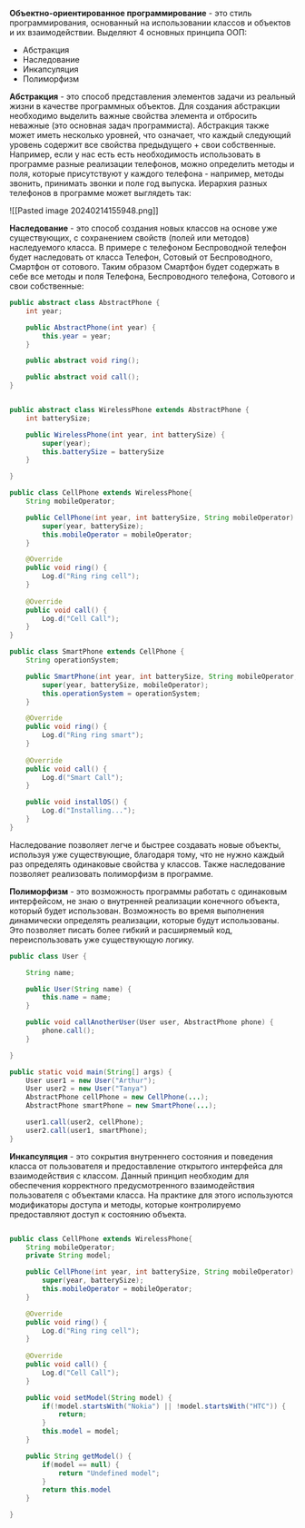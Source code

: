 **Объектно-ориентированное программирование** - это стиль программирования, основанный на использовании классов и объектов и их взаимодействии.  Выделяют 4 основных принципа ООП: 
- Абстракция
- Наследование
- Инкапсуляция 
- Полиморфизм

**Абстракция** - это способ представления элементов задачи из реальный жизни в качестве программных объектов. Для создания абстракции необходимо выделить важные свойства элемента и отбросить неважные (это основная задач программиста). Абстракция также может иметь несколько уровней, что означает, что каждый следующий уровень содержит все свойства предыдущего + свои собственные.  Например, если у нас есть есть необходимость использовать в программе разные реализации телефонов, можно определить методы и поля, которые присутствуют у каждого телефона - например, методы звонить, принимать звонки и поле год выпуска. Иерархия разных телефонов в программе может выглядеть так:

![[Pasted image 20240214155948.png]]

**Наследование** - это способ создания новых классов на основе уже существующих, с сохранением свойств (полей или методов) наследуемого класса. В примере с телефоном Беспроводной телефон будет наследовать от класса Телефон, Сотовый от Беспроводного, Смартфон от сотового. Таким образом Смартфон будет содержать в себе все методы и поля Телефона, Беспроводного телефона, Сотового и свои собственные:
```java
public abstract class AbstractPhone {
	int year;

	public AbstractPhone(int year) {
		this.year = year;
	}

	public abstract void ring();

	public abstract void call();
}


public abstract class WirelessPhone extends AbstractPhone {
	int batterySize;

	public WirelessPhone(int year, int batterySize) {
		super(year);
		this.batterySize = batterySize
	}

}

public class CellPhone extends WirelessPhone{
	String mobileOperator;

	public CellPhone(int year, int batterySize, String mobileOperator) {
		super(year, batterySize);
		this.mobileOperator = mobileOperator;
	}

	@Override
	public void ring() {
		Log.d("Ring ring cell");
	}
	
	@Override
	public void call() {
		Log.d("Cell Call");
	}
}

public class SmartPhone extends CellPhone {
	String operationSystem;

	public SmartPhone(int year, int batterySize, String mobileOperator, String operationSystem) {
		super(year, batterySize, mobileOperator);
		this.operationSystem = operationSystem;
	}

	@Override
	public void ring() {
		Log.d("Ring ring smart");
	}
	
	@Override
	public void call() {
		Log.d("Smart Call");
	}

	public void installOS() {
		Log.d("Installing...");
	}
}

```

Наследование позволяет легче и быстрее создавать новые объекты, используя уже существующие, благодаря тому, что не нужно каждый раз определять одинаковые свойства у классов. Также наследование позволяет реализовать полиморфизм в программе.

**Полиморфизм** - это возможность программы работать с одинаковым интерфейсом, не знаю о внутренней реализации конечного объекта, который будет использован. Возможность во время выполнения динамически определять реализации, которые будут использованы. Это позволяет писать более гибкий и расширяемый код, переиспользовать уже существующую логику.

```java
public class User {

	String name;

	public User(String name) {
		this.name = name;
	}

	public void callAnotherUser(User user, AbstractPhone phone) {
		phone.call();
	}

}

public static void main(String[] args) {
	User user1 = new User("Arthur");
	User user2 = new User("Tanya")
	AbstractPhone cellPhone = new CellPhone(...);
	AbstractPhone smartPhone = new SmartPhone(...);

	user1.call(user2, cellPhone);
	user2.call(user1, smartPhone);
}

```

**Инкапсуляция** - это сокрытия внутреннего состояния и поведения класса от пользователя и предоставление открытого интерфейса для взаимодействия с классом. Данный принцип необходим для обеспечения корректного предусмотренного взаимодействия пользователя с объектами класса. На практике для этого используются модификаторы доступа и методы, которые контролируемо предоставляют доступ к состоянию объекта.

```java

public class CellPhone extends WirelessPhone{
	String mobileOperator;
	private String model;

	public CellPhone(int year, int batterySize, String mobileOperator) {
		super(year, batterySize);
		this.mobileOperator = mobileOperator;
	}

	@Override
	public void ring() {
		Log.d("Ring ring cell");
	}
	
	@Override
	public void call() {
		Log.d("Cell Call");
	}

	public void setModel(String model) {
		if(!model.startsWith("Nokia") || !model.startsWith("HTC")) {
			return;
		}
		this.model = model;
	}

	public String getModel() {
		if(model == null) {
			return "Undefined model";
		}
		return this.model
	}

}

```




